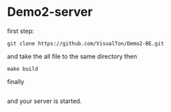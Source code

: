 # Demo2-server

first step:
```
git clone https://github.com/VisualTon/Demo2-BE.git
```
and take the all file to the same directory
then
```
make build
```
finally
```make run
```
and your server is started.